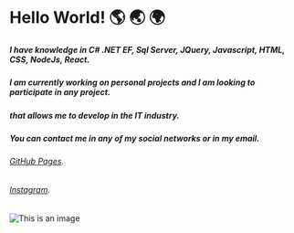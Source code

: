 # Hello World! :earth_americas: :earth_asia: :earth_africa:


##### *I have knowledge in C# .NET EF, Sql Server, JQuery, Javascript, HTML, CSS, NodeJs, React.*
##### *I am currently working on personal projects and I am looking to participate in any project.*
##### *that allows me to develop in the IT industry.*

##### *You can contact me in any of my social networks or in my email.*
###### [GitHub Pages](https://github.com/daniel-britos).
###### [Instagram](https://www.instagram.com/danielbritos.vfx/).
![This is an image](https://encrypted-tbn0.gstatic.com/images?q=tbn:ANd9GcSvLOVaWpOFfpNpvcxUvbtRX4S1wQgyRaZLTA&usqp=CAU)
